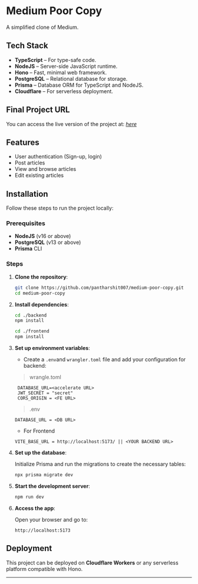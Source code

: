 # Medium Poor Copy

A simplified clone of Medium.

## Tech Stack

- **TypeScript** – For type-safe code.
- **NodeJS** – Server-side JavaScript runtime.
- **Hono** – Fast, minimal web framework.
- **PostgreSQL** – Relational database for storage.
- **Prisma** – Database ORM for TypeScript and NodeJS.
- **Cloudflare** – For serverless deployment.

## Final Project URL

You can access the live version of the project at: [_here_](https://firstcopymedium.vercel.app/)

## Features

- User authentication (Sign-up, login)
- Post articles
- View and browse articles
- Edit existing articles

## Installation

Follow these steps to run the project locally:

### Prerequisites

- **NodeJS** (v16 or above)
- **PostgreSQL** (v13 or above)
- **Prisma** CLI

### Steps

1. **Clone the repository**:

   ```bash
   git clone https://github.com/pantharshit007/medium-poor-copy.git
   cd medium-poor-copy
   ```

2. **Install dependencies**:

   ```bash
   cd ./backend
   npm install
   ```

   ```bash
   cd ./frontend
   npm install
   ```

3. **Set up environment variables**:

   - Create a `.env`and `wrangler.toml` file and add your configuration for backend:

   > wrangle.toml

   ```env
    DATABASE_URL=<accelerate URL>
    JWT_SECRET = "secret"
    CORS_ORIGIN = <FE URL>
   ```

   > .env

   ```env
   DATABASE_URL = <DB URL>
   ```

   - For Frontend

   ```env
   VITE_BASE_URL = http://localhost:5173/ || <YOUR BACKEND URL>
   ```

4. **Set up the database**:

   Initialize Prisma and run the migrations to create the necessary tables:

   ```bash
   npx prisma migrate dev
   ```

5. **Start the development server**:

   ```bash
   npm run dev
   ```

6. **Access the app**:

   Open your browser and go to:

   ```
   http://localhost:5173
   ```

## Deployment

This project can be deployed on **Cloudflare Workers** or any serverless platform compatible with Hono.

---

